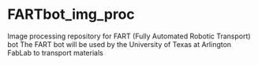 # FARTbot_img_proc
Image processing repository for FART (Fully Automated Robotic Transport) bot
The FART bot will be used by the University of Texas at Arlington FabLab to transport materials
